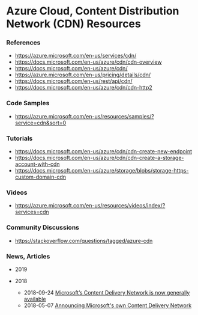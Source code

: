 
Azure Cloud, Content Distribution Network (CDN) Resources
====

### References
* https://azure.microsoft.com/en-us/services/cdn/
* https://docs.microsoft.com/en-us/azure/cdn/cdn-overview
* https://docs.microsoft.com/en-us/azure/cdn/
* https://azure.microsoft.com/en-us/pricing/details/cdn/
* https://docs.microsoft.com/en-us/rest/api/cdn/
* https://docs.microsoft.com/en-us/azure/cdn/cdn-http2


### Code Samples
* https://azure.microsoft.com/en-us/resources/samples/?service=cdn&sort=0


### Tutorials
* https://docs.microsoft.com/en-us/azure/cdn/cdn-create-new-endpoint
* https://docs.microsoft.com/en-us/azure/cdn/cdn-create-a-storage-account-with-cdn
* https://docs.microsoft.com/en-us/azure/storage/blobs/storage-https-custom-domain-cdn


### Videos
* https://azure.microsoft.com/en-us/resources/videos/index/?services=cdn



### Community Discussions
* https://stackoverflow.com/questions/tagged/azure-cdn



### News, Articles
* 2019 

* 2018
  * 2018-09-24 [Microsoft’s Content Delivery Network is now generally available](https://azure.microsoft.com/en-us/blog/microsoft-s-content-delivery-network-is-now-generally-available/)
  * 2018-05-07 [Announcing Microsoft's own Content Delivery Network](https://azure.microsoft.com/en-us/blog/announcing-microsoft-s-own-cdn-network/)



